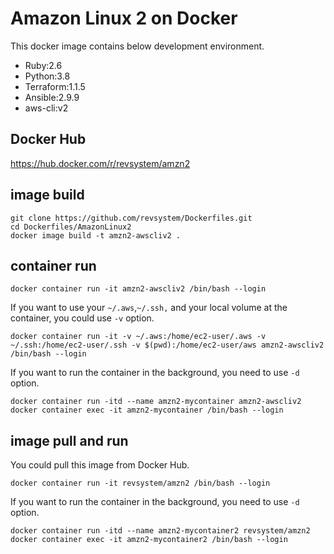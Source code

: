 # Amazon Linux 2 on Docker

This docker image contains below development environment.

- Ruby:2.6
- Python:3.8
- Terraform:1.1.5
- Ansible:2.9.9
- aws-cli:v2

## Docker Hub

<https://hub.docker.com/r/revsystem/amzn2>

## image build

```shell
git clone https://github.com/revsystem/Dockerfiles.git
cd Dockerfiles/AmazonLinux2
docker image build -t amzn2-awscliv2 .
```

## container run

```shell
docker container run -it amzn2-awscliv2 /bin/bash --login
```

If you want to use your `~/.aws`,`~/.ssh,` and your local volume at the container, you could use `-v` option.

```shell
docker container run -it -v ~/.aws:/home/ec2-user/.aws -v ~/.ssh:/home/ec2-user/.ssh -v $(pwd):/home/ec2-user/aws amzn2-awscliv2 /bin/bash --login
```

If you want to run the container in the background, you need to use `-d` option.

```shell
docker container run -itd --name amzn2-mycontainer amzn2-awscliv2
docker container exec -it amzn2-mycontainer /bin/bash --login
```

## image pull and run

You could pull this image from Docker Hub.

```shell
docker container run -it revsystem/amzn2 /bin/bash --login
```

If you want to run the container in the background, you need to use `-d` option.

```shell
docker container run -itd --name amzn2-mycontainer2 revsystem/amzn2
docker container exec -it amzn2-mycontainer2 /bin/bash --login
```
